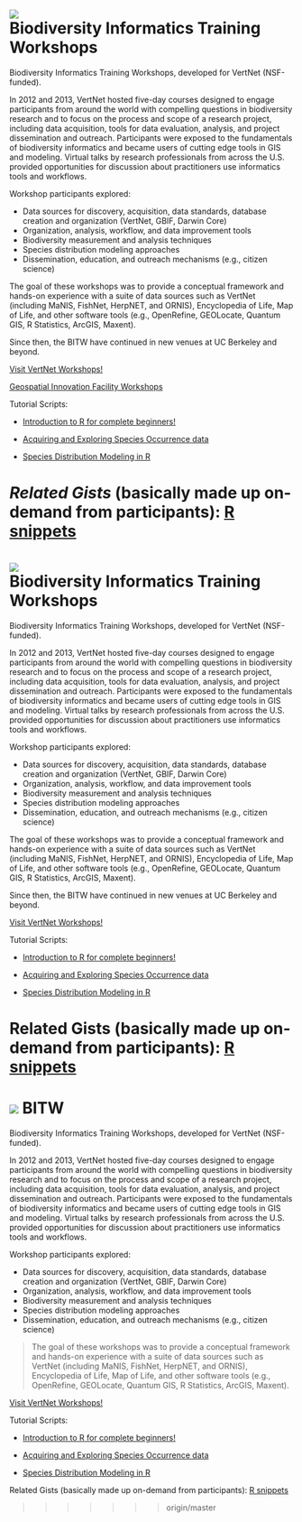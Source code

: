 
![](http://www.vertnet.org/images/VNLogo_Full_Transparent-303x85.png)  
Biodiversity Informatics Training Workshops
====

Biodiversity Informatics Training Workshops, developed for VertNet (NSF-funded).

In 2012 and 2013, VertNet hosted five-day courses designed to engage participants from around the world with compelling questions in biodiversity research and to focus on the process and scope of a research project, including data acquisition, tools for data evaluation, analysis, and project dissemination and outreach. Participants were exposed to the fundamentals of biodiversity informatics and became users of cutting edge tools in GIS and modeling. Virtual talks by research professionals from across the U.S. provided opportunities for discussion about practitioners use informatics tools and workflows. 

Workshop participants explored:

* Data sources for discovery, acquisition, data standards, database creation and organization (VertNet, GBIF, Darwin Core)
* Organization, analysis, workflow, and data improvement tools
* Biodiversity measurement and analysis techniques
* Species distribution modeling approaches
* Dissemination, education, and outreach mechanisms (e.g., citizen science)

The goal of these workshops was to provide a conceptual framework and hands-on experience with a suite of data sources such as VertNet (including MaNIS, FishNet, HerpNET, and ORNIS), Encyclopedia of Life, Map of Life, and other software tools (e.g., OpenRefine, GEOLocate, Quantum GIS, R Statistics, ArcGIS, Maxent). 

Since then, the BITW have continued in new venues at UC Berkeley and beyond.

[Visit VertNet Workshops!](http://www.vertnet.org/resources/workshops.html)

[Geospatial Innovation Facility Workshops](http://gif.berkeley.edu/support/workshops.html/)

Tutorial Scripts:

* [Introduction to R for complete beginners!](https://github.com/mkoo/BITW/blob/master/Tues.IntroductionR.r)

* [Acquiring and Exploring Species Occurrence data](https://github.com/mkoo/BITW/blob/master/Tues.Acquiring%26Exploring_species.r)

* [Species Distribution Modeling in R](https://github.com/mkoo/BITW/blob/master/SDM_Bioclim_maxent.R)

***Related Gists*** (basically made up on-demand from participants):   [R snippets](https://gist.github.com/mkoo)
=======
![](http://www.vertnet.org/images/VNLogo_Full_Transparent-303x85.png)  
Biodiversity Informatics Training Workshops
====

Biodiversity Informatics Training Workshops, developed for VertNet (NSF-funded).

In 2012 and 2013, VertNet hosted five-day courses designed to engage participants from around the world with compelling questions in biodiversity research and to focus on the process and scope of a research project, including data acquisition, tools for data evaluation, analysis, and project dissemination and outreach. Participants were exposed to the fundamentals of biodiversity informatics and became users of cutting edge tools in GIS and modeling. Virtual talks by research professionals from across the U.S. provided opportunities for discussion about practitioners use informatics tools and workflows. 

Workshop participants explored:

* Data sources for discovery, acquisition, data standards, database creation and organization (VertNet, GBIF, Darwin Core)
* Organization, analysis, workflow, and data improvement tools
* Biodiversity measurement and analysis techniques
* Species distribution modeling approaches
* Dissemination, education, and outreach mechanisms (e.g., citizen science)

The goal of these workshops was to provide a conceptual framework and hands-on experience with a suite of data sources such as VertNet (including MaNIS, FishNet, HerpNET, and ORNIS), Encyclopedia of Life, Map of Life, and other software tools (e.g., OpenRefine, GEOLocate, Quantum GIS, R Statistics, ArcGIS, Maxent). 

Since then, the BITW have continued in new venues at UC Berkeley and beyond.


[Visit VertNet Workshops!](http://www.vertnet.org/resources/workshops.html)

Tutorial Scripts:

* [Introduction to R for complete beginners!](https://github.com/mkoo/BITW/blob/master/Tues.IntroductionR.r)

* [Acquiring and Exploring Species Occurrence data](https://github.com/mkoo/BITW/blob/master/Tues.Acquiring%26Exploring_species.r)

* [Species Distribution Modeling in R](https://github.com/mkoo/BITW/blob/master/SDM_Bioclim_maxent.R)

Related Gists (basically made up on-demand from participants): [R snippets](https://gist.github.com/mkoo)
=======
![](http://www.vertnet.org/images/VNLogo_Full_Transparent-303x85.png)  BITW
====

Biodiversity Informatics Training Workshops, developed for VertNet (NSF-funded).

In 2012 and 2013, VertNet hosted five-day courses designed to engage participants from around the world with compelling questions in biodiversity research and to focus on the process and scope of a research project, including data acquisition, tools for data evaluation, analysis, and project dissemination and outreach. Participants were exposed to the fundamentals of biodiversity informatics and became users of cutting edge tools in GIS and modeling. Virtual talks by research professionals from across the U.S. provided opportunities for discussion about practitioners use informatics tools and workflows. 

Workshop participants explored:

* Data sources for discovery, acquisition, data standards, database creation and organization (VertNet, GBIF, Darwin Core)
* Organization, analysis, workflow, and data improvement tools
* Biodiversity measurement and analysis techniques
* Species distribution modeling approaches
* Dissemination, education, and outreach mechanisms (e.g., citizen science)

>The goal of these workshops was to provide a conceptual framework and hands-on experience with a suite of data sources such as VertNet (including MaNIS, FishNet, HerpNET, and ORNIS), Encyclopedia of Life, Map of Life, and other software tools (e.g., OpenRefine, GEOLocate, Quantum GIS, R Statistics, ArcGIS, Maxent). 


[Visit VertNet Workshops!](http://www.vertnet.org/resources/workshops.html)

Tutorial Scripts:

* [Introduction to R for complete beginners!](https://github.com/mkoo/BITW/blob/master/Tues.IntroductionR.r)

* [Acquiring and Exploring Species Occurrence data](https://github.com/mkoo/BITW/blob/master/Tues.Acquiring%26Exploring_species.r)

* [Species Distribution Modeling in R](https://github.com/mkoo/BITW/blob/master/SDM_Bioclim_maxent.R)

Related Gists (basically made up on-demand from participants): [R snippets](https://gist.github.com/mkoo)

>>>>>>> origin/master
